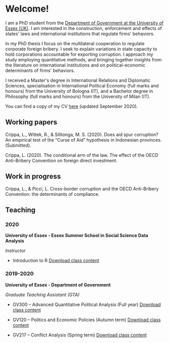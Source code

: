 # Welcome!

I am a PhD student from the [Department of Government at the University of Essex (UK)](https://www.essex.ac.uk/departments/government). I am interested in the construction, enforcement and effects of states' laws and international institutions that regulate firms' behaviors.

In my PhD thesis I focus on the multilateral cooperation to regulate corporate foreign bribery. I seek to explain variations in state capacity to hold corporations accountable for exporting corruption. I approach my study employing quantitative methods, and bringing together insights from the literature on international institutions and on political-economic determinants of firms' behaviors.

I received a Master's degree in International Relations and Diplomatic Sciences, specialisation in International Political Economy (full marks and honours) from the University of Bologna (IT), and a Bachelor degree in Philosophy (full marks and honours) from the University of Milan (IT).

You can find a copy of my CV [here](lorenzo-crippa.github.io/cv.pdf) (updated September 2020).

## Working papers
Crippa, L., Wittek, R., & Silitonga, M. S. (2020). Does aid spur corruption? An empirical test of the “Curse of Aid” hypothesis in Indonesian provinces. (Submitted).

Crippa, L. (2020). The conditional arm of the law. The effect of the OECD Anti-Bribery Convention on foreign direct investment.

## Work in progress
Crippa, L., & Picci, L. Cross-border corruption and the OECD Anti-Bribery Convention: the determinants of compliance.

## Teaching

### 2020

**University of Essex - Essex Summer School in Social Science Data Analysis**

_Instructor_

- Introduction to R [Download class content](https://github.com/lorenzo-crippa/ESS_intro_to_R_2020)


### 2019-2020

**University of Essex - Department of Government**

_Graduate Teaching Assistant (GTA)_

- GV300 – Advanced Quantitative Political Analysis (Full year) [Download class content](https://github.com/lorenzo-crippa/GV300_2019-20)

- GV120 – Politics and Economic Policies (Autumn term) [Download class content](https://github.com/lorenzo-crippa/GV120_2019-20)

- GV217 – Conflict Analysis (Spring term) [Download class content](https://github.com/lorenzo-crippa/GV217_2019-20)
